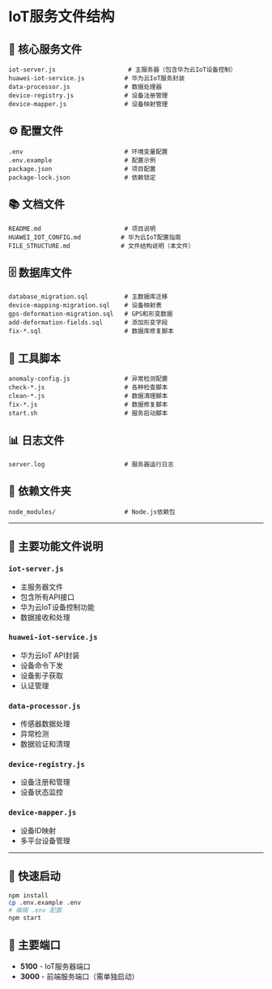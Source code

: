 # IoT服务文件结构

## 🚀 核心服务文件
```
iot-server.js                    # 主服务器（包含华为云IoT设备控制）
huawei-iot-service.js           # 华为云IoT服务封装
data-processor.js               # 数据处理器
device-registry.js              # 设备注册管理
device-mapper.js                # 设备映射管理
```

## ⚙️ 配置文件
```
.env                            # 环境变量配置
.env.example                    # 配置示例
package.json                    # 项目配置
package-lock.json               # 依赖锁定
```

## 📚 文档文件
```
README.md                       # 项目说明
HUAWEI_IOT_CONFIG.md           # 华为云IoT配置指南
FILE_STRUCTURE.md              # 文件结构说明（本文件）
```

## 🗄️ 数据库文件
```
database_migration.sql          # 主数据库迁移
device-mapping-migration.sql    # 设备映射表
gps-deformation-migration.sql   # GPS和形变数据
add-deformation-fields.sql      # 添加形变字段
fix-*.sql                       # 数据库修复脚本
```

## 🔧 工具脚本
```
anomaly-config.js               # 异常检测配置
check-*.js                      # 各种检查脚本
clean-*.js                      # 数据清理脚本
fix-*.js                        # 数据修复脚本
start.sh                        # 服务启动脚本
```

## 📊 日志文件
```
server.log                      # 服务器运行日志
```

## 📁 依赖文件夹
```
node_modules/                   # Node.js依赖包
```

---

## 🎯 主要功能文件说明

### `iot-server.js`
- 主服务器文件
- 包含所有API接口
- 华为云IoT设备控制功能
- 数据接收和处理

### `huawei-iot-service.js`
- 华为云IoT API封装
- 设备命令下发
- 设备影子获取
- 认证管理

### `data-processor.js`
- 传感器数据处理
- 异常检测
- 数据验证和清理

### `device-registry.js`
- 设备注册和管理
- 设备状态监控

### `device-mapper.js`
- 设备ID映射
- 多平台设备管理

---

## 🚀 快速启动
```bash
npm install
cp .env.example .env
# 编辑 .env 配置
npm start
```

## 📡 主要端口
- **5100** - IoT服务器端口
- **3000** - 前端服务端口（需单独启动）
